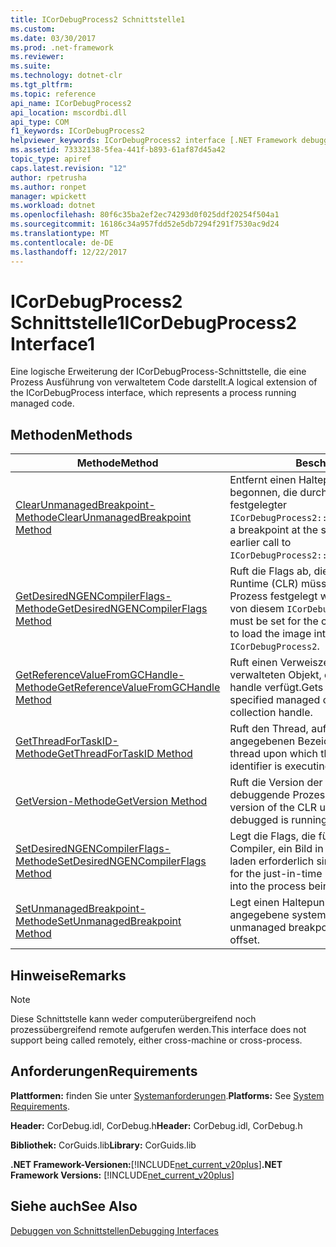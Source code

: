 ```yaml
---
title: ICorDebugProcess2 Schnittstelle1
ms.custom: 
ms.date: 03/30/2017
ms.prod: .net-framework
ms.reviewer: 
ms.suite: 
ms.technology: dotnet-clr
ms.tgt_pltfrm: 
ms.topic: reference
api_name: ICorDebugProcess2
api_location: mscordbi.dll
api_type: COM
f1_keywords: ICorDebugProcess2
helpviewer_keywords: ICorDebugProcess2 interface [.NET Framework debugging]
ms.assetid: 73332138-5fea-441f-b893-61af87d45a42
topic_type: apiref
caps.latest.revision: "12"
author: rpetrusha
ms.author: ronpet
manager: wpickett
ms.workload: dotnet
ms.openlocfilehash: 80f6c35ba2ef2ec74293d0f025ddf20254f504a1
ms.sourcegitcommit: 16186c34a957fdd52e5db7294f291f7530ac9d24
ms.translationtype: MT
ms.contentlocale: de-DE
ms.lasthandoff: 12/22/2017
---
```

# <a name="icordebugprocess2-interface1"></a><span data-ttu-id="77684-102">ICorDebugProcess2 Schnittstelle1</span><span class="sxs-lookup"><span data-stu-id="77684-102">ICorDebugProcess2 Interface1</span></span>
<span data-ttu-id="77684-103">Eine logische Erweiterung der ICorDebugProcess-Schnittstelle, die eine Prozess Ausführung von verwaltetem Code darstellt.</span><span class="sxs-lookup"><span data-stu-id="77684-103">A logical extension of the ICorDebugProcess interface, which represents a process running managed code.</span></span>  
  
## <a name="methods"></a><span data-ttu-id="77684-104">Methoden</span><span class="sxs-lookup"><span data-stu-id="77684-104">Methods</span></span>  
  
|<span data-ttu-id="77684-105">Methode</span><span class="sxs-lookup"><span data-stu-id="77684-105">Method</span></span>|<span data-ttu-id="77684-106">Beschreibung</span><span class="sxs-lookup"><span data-stu-id="77684-106">Description</span></span>|  
|------------|-----------------|  
|[<span data-ttu-id="77684-107">ClearUnmanagedBreakpoint-Methode</span><span class="sxs-lookup"><span data-stu-id="77684-107">ClearUnmanagedBreakpoint Method</span></span>](../../../../docs/framework/unmanaged-api/debugging/icordebugprocess2-clearunmanagedbreakpoint-method.md)|<span data-ttu-id="77684-108">Entfernt einen Haltepunkt am angegebenen Offset begonnen, die durch einen früheren Aufruf festgelegter `ICorDebugProcess2::SetUnmanagedBreakpoint`.</span><span class="sxs-lookup"><span data-stu-id="77684-108">Removes a breakpoint at the specified offset that was set by an earlier call to `ICorDebugProcess2::SetUnmanagedBreakpoint`.</span></span>|  
|[<span data-ttu-id="77684-109">GetDesiredNGENCompilerFlags-Methode</span><span class="sxs-lookup"><span data-stu-id="77684-109">GetDesiredNGENCompilerFlags Method</span></span>](../../../../docs/framework/unmanaged-api/debugging/icordebugprocess2-getdesiredngencompilerflags-method.md)|<span data-ttu-id="77684-110">Ruft die Flags ab, die für die common Language Runtime (CLR) müssen, beim Laden des Bilds in den Prozess festgelegt werden, auf die verwiesen wird von diesem `ICorDebugProcess2`.</span><span class="sxs-lookup"><span data-stu-id="77684-110">Gets the flags that must be set for the common language runtime (CLR) to load the image into the process referenced by this `ICorDebugProcess2`.</span></span>|  
|[<span data-ttu-id="77684-111">GetReferenceValueFromGCHandle-Methode</span><span class="sxs-lookup"><span data-stu-id="77684-111">GetReferenceValueFromGCHandle Method</span></span>](../../../../docs/framework/unmanaged-api/debugging/icordebugprocess2-getreferencevaluefromgchandle-method.md)|<span data-ttu-id="77684-112">Ruft einen Verweiszeiger auf dem angegebenen verwalteten Objekt, das eine Garbagecollection-handle verfügt.</span><span class="sxs-lookup"><span data-stu-id="77684-112">Gets a reference pointer to the specified managed object that has a garbage collection handle.</span></span>|  
|[<span data-ttu-id="77684-113">GetThreadForTaskID-Methode</span><span class="sxs-lookup"><span data-stu-id="77684-113">GetThreadForTaskID Method</span></span>](../../../../docs/framework/unmanaged-api/debugging/icordebugprocess2-getthreadfortaskid-method.md)|<span data-ttu-id="77684-114">Ruft den Thread, auf dem die Aufgabe mit dem angegebenen Bezeichner ausgeführt wird.</span><span class="sxs-lookup"><span data-stu-id="77684-114">Gets the thread upon which the task with the specified identifier is executing.</span></span>|  
|[<span data-ttu-id="77684-115">GetVersion-Methode</span><span class="sxs-lookup"><span data-stu-id="77684-115">GetVersion Method</span></span>](../../../../docs/framework/unmanaged-api/debugging/icordebugprocess2-getversion-method.md)|<span data-ttu-id="77684-116">Ruft die Version der CLR, auf denen der zu debuggende Prozess ausgeführt wird.</span><span class="sxs-lookup"><span data-stu-id="77684-116">Gets the version of the CLR upon which the process being debugged is running.</span></span>|  
|[<span data-ttu-id="77684-117">SetDesiredNGENCompilerFlags-Methode</span><span class="sxs-lookup"><span data-stu-id="77684-117">SetDesiredNGENCompilerFlags Method</span></span>](../../../../docs/framework/unmanaged-api/debugging/icordebugprocess2-setdesiredngencompilerflags-method.md)|<span data-ttu-id="77684-118">Legt die Flags, die für den Just-in-Time (JIT)-Compiler, ein Bild in den zu debuggenden Prozess zu laden erforderlich sind.</span><span class="sxs-lookup"><span data-stu-id="77684-118">Sets the flags that are required for the just-in-time (JIT) compiler to load an image into the process being debugged.</span></span>|  
|[<span data-ttu-id="77684-119">SetUnmanagedBreakpoint-Methode</span><span class="sxs-lookup"><span data-stu-id="77684-119">SetUnmanagedBreakpoint Method</span></span>](../../../../docs/framework/unmanaged-api/debugging/icordebugprocess2-setunmanagedbreakpoint-method.md)|<span data-ttu-id="77684-120">Legt einen Haltepunkt auf nicht verwalteten Offset angegebene systemeigene Image fest.</span><span class="sxs-lookup"><span data-stu-id="77684-120">Sets an unmanaged breakpoint at the specified native image offset.</span></span>|  
  
## <a name="remarks"></a><span data-ttu-id="77684-121">Hinweise</span><span class="sxs-lookup"><span data-stu-id="77684-121">Remarks</span></span>  
  
> [!NOTE]
>  <span data-ttu-id="77684-122">Diese Schnittstelle kann weder computerübergreifend noch prozessübergreifend remote aufgerufen werden.</span><span class="sxs-lookup"><span data-stu-id="77684-122">This interface does not support being called remotely, either cross-machine or cross-process.</span></span>  
  
## <a name="requirements"></a><span data-ttu-id="77684-123">Anforderungen</span><span class="sxs-lookup"><span data-stu-id="77684-123">Requirements</span></span>  
 <span data-ttu-id="77684-124">**Plattformen:** finden Sie unter [Systemanforderungen](../../../../docs/framework/get-started/system-requirements.md).</span><span class="sxs-lookup"><span data-stu-id="77684-124">**Platforms:** See [System Requirements](../../../../docs/framework/get-started/system-requirements.md).</span></span>  
  
 <span data-ttu-id="77684-125">**Header:** CorDebug.idl, CorDebug.h</span><span class="sxs-lookup"><span data-stu-id="77684-125">**Header:** CorDebug.idl, CorDebug.h</span></span>  
  
 <span data-ttu-id="77684-126">**Bibliothek:** CorGuids.lib</span><span class="sxs-lookup"><span data-stu-id="77684-126">**Library:** CorGuids.lib</span></span>  
  
 <span data-ttu-id="77684-127">**.NET Framework-Versionen:**[!INCLUDE[net_current_v20plus](../../../../includes/net-current-v20plus-md.md)]</span><span class="sxs-lookup"><span data-stu-id="77684-127">**.NET Framework Versions:** [!INCLUDE[net_current_v20plus](../../../../includes/net-current-v20plus-md.md)]</span></span>  
  
## <a name="see-also"></a><span data-ttu-id="77684-128">Siehe auch</span><span class="sxs-lookup"><span data-stu-id="77684-128">See Also</span></span>  
 [<span data-ttu-id="77684-129">Debuggen von Schnittstellen</span><span class="sxs-lookup"><span data-stu-id="77684-129">Debugging Interfaces</span></span>](../../../../docs/framework/unmanaged-api/debugging/debugging-interfaces.md)
